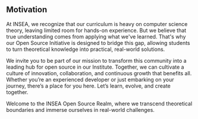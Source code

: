 ## Motivation

At INSEA, we recognize that our curriculum is heavy on computer science theory, leaving limited room for hands-on experience. But we believe that true understanding comes from applying what we've learned. That's why our Open Source Initiative is designed to bridge this gap, allowing students to turn theoretical knowledge into practical, real-world solutions.

We invite you to be part of our mission to transform this community into a leading hub for open source in our Institute. Together, we can cultivate a culture of innovation, collaboration, and continuous growth that benefits all. Whether you’re an experienced developer or just embarking on your journey, there’s a place for you here. Let’s learn, evolve, and create together.

Welcome to the INSEA Open Source Realm, where we transcend theoretical boundaries and immerse ourselves in real-world challenges.

